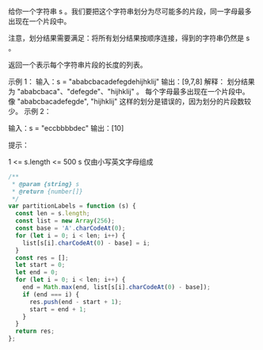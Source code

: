 <!-- @format -->

###

给你一个字符串 s 。我们要把这个字符串划分为尽可能多的片段，同一字母最多出现在一个片段中。

注意，划分结果需要满足：将所有划分结果按顺序连接，得到的字符串仍然是 s 。

返回一个表示每个字符串片段的长度的列表。

示例 1：
输入：s = "ababcbacadefegdehijhklij"
输出：[9,7,8]
解释：
划分结果为 "ababcbaca"、"defegde"、"hijhklij" 。
每个字母最多出现在一个片段中。
像 "ababcbacadefegde", "hijhklij" 这样的划分是错误的，因为划分的片段数较少。
示例 2：

输入：s = "eccbbbbdec"
输出：[10]

提示：

1 <= s.length <= 500
s 仅由小写英文字母组成

```js
/**
 * @param {string} s
 * @return {number[]}
 */
var partitionLabels = function (s) {
  const len = s.length;
  const list = new Array(256);
  const base = 'A'.charCodeAt(0);
  for (let i = 0; i < len; i++) {
    list[s[i].charCodeAt(0) - base] = i;
  }
  const res = [];
  let start = 0;
  let end = 0;
  for (let i = 0; i < len; i++) {
    end = Math.max(end, list[s[i].charCodeAt(0) - base]);
    if (end === i) {
      res.push(end - start + 1);
      start = end + 1;
    }
  }
  return res;
};
```
